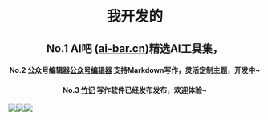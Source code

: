  
<h1 align="center">我开发的</h1>

<h2 align="center">No.1 AI吧 (<a href="https://ai-bar.cn/" target="_blank">ai-bar.cn</a>)精选AI工具集，</h2>
<h4 align="center">No.2 公众号编辑器<a href="https://md.fe1024.com" target="_blank">公众号编辑器</a> 支持Markdown写作，灵活定制主题，开发中~</h4>
<h4 align="center">No.3 <a href="https://ai-bar.cn/zhuji" target="_blank">竹记</a> 写作软件已经发布发布，欢迎体验~</h4>


![](https://gd-hbimg.huaban.com/b64807c8c0780efc17253b998e76643840b2fa8f8ca26-IVlpKq)![](https://gd-hbimg.huaban.com/b64807c8c0780efc17253b998e76643840b2fa8f8ca26-IVlpKq)![](https://gd-hbimg.huaban.com/b64807c8c0780efc17253b998e76643840b2fa8f8ca26-IVlpKq)

